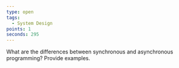 ```yaml
---
type: open
tags: 
  - System Design
points: 1
seconds: 295
---
```

What are the differences between synchronous and asynchronous programming? Provide examples.